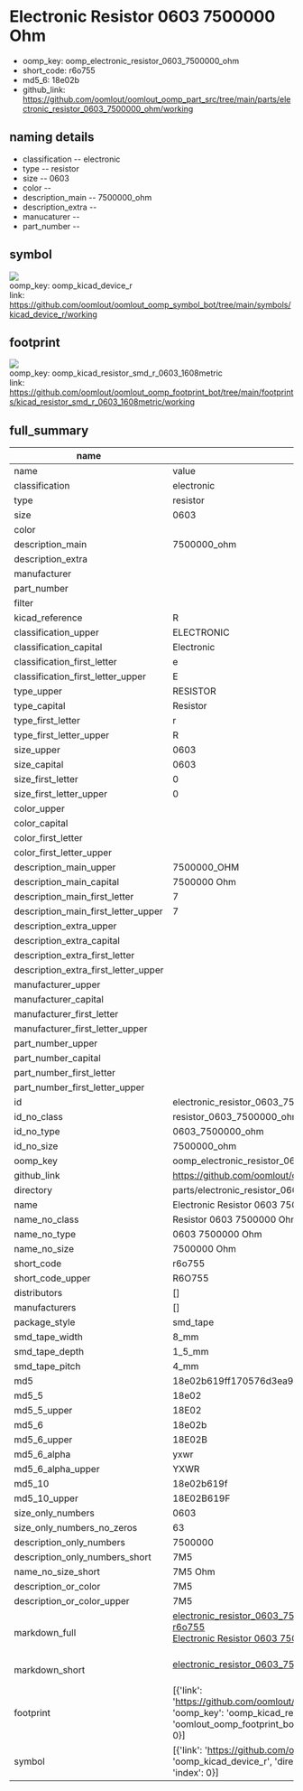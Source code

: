 # Electronic Resistor 0603 7500000 Ohm

  
* oomp_key: oomp_electronic_resistor_0603_7500000_ohm 
* short_code: r6o755
* md5_6: 18e02b  
* github_link: https://github.com/oomlout/oomlout_oomp_part_src/tree/main/parts/electronic_resistor_0603_7500000_ohm/working  
## naming details
* classification -- electronic
* type -- resistor
* size -- 0603
* color -- 
* description_main -- 7500000_ohm
* description_extra -- 
* manucaturer -- 
* part_number -- 



## symbol

![](symbol/{index}/working/working_600.png)  
oomp_key: oomp_kicad_device_r  
link: https://github.com/oomlout/oomlout_oomp_symbol_bot/tree/main/symbols/kicad_device_r/working  

## footprint

![](footprint/{index}/working/working_600.png)  
oomp_key: oomp_kicad_resistor_smd_r_0603_1608metric  
link: https://github.com/oomlout/oomlout_oomp_footprint_bot/tree/main/footprints/kicad_resistor_smd_r_0603_1608metric/working  

## full_summary
| name | value | 
| --- | --- | 
| name | value | 
| classification | electronic | 
| type | resistor | 
| size | 0603 | 
| color |  | 
| description_main | 7500000_ohm | 
| description_extra |  | 
| manufacturer |  | 
| part_number |  | 
| filter |  | 
| kicad_reference | R | 
| classification_upper | ELECTRONIC | 
| classification_capital | Electronic | 
| classification_first_letter | e | 
| classification_first_letter_upper | E | 
| type_upper | RESISTOR | 
| type_capital | Resistor | 
| type_first_letter | r | 
| type_first_letter_upper | R | 
| size_upper | 0603 | 
| size_capital | 0603 | 
| size_first_letter | 0 | 
| size_first_letter_upper | 0 | 
| color_upper |  | 
| color_capital |  | 
| color_first_letter |  | 
| color_first_letter_upper |  | 
| description_main_upper | 7500000_OHM | 
| description_main_capital | 7500000 Ohm | 
| description_main_first_letter | 7 | 
| description_main_first_letter_upper | 7 | 
| description_extra_upper |  | 
| description_extra_capital |  | 
| description_extra_first_letter |  | 
| description_extra_first_letter_upper |  | 
| manufacturer_upper |  | 
| manufacturer_capital |  | 
| manufacturer_first_letter |  | 
| manufacturer_first_letter_upper |  | 
| part_number_upper |  | 
| part_number_capital |  | 
| part_number_first_letter |  | 
| part_number_first_letter_upper |  | 
| id | electronic_resistor_0603_7500000_ohm | 
| id_no_class | resistor_0603_7500000_ohm | 
| id_no_type | 0603_7500000_ohm | 
| id_no_size | 7500000_ohm | 
| oomp_key | oomp_electronic_resistor_0603_7500000_ohm | 
| github_link | https://github.com/oomlout/oomlout_oomp_part_src/tree/main/parts/electronic_resistor_0603_7500000_ohm/working | 
| directory | parts/electronic_resistor_0603_7500000_ohm | 
| name | Electronic Resistor 0603 7500000 Ohm | 
| name_no_class | Resistor 0603 7500000 Ohm | 
| name_no_type | 0603 7500000 Ohm | 
| name_no_size | 7500000 Ohm | 
| short_code | r6o755 | 
| short_code_upper | R6O755 | 
| distributors | [] | 
| manufacturers | [] | 
| package_style | smd_tape | 
| smd_tape_width | 8_mm | 
| smd_tape_depth | 1_5_mm | 
| smd_tape_pitch | 4_mm | 
| md5 | 18e02b619ff170576d3ea9b3ddc23d48 | 
| md5_5 | 18e02 | 
| md5_5_upper | 18E02 | 
| md5_6 | 18e02b | 
| md5_6_upper | 18E02B | 
| md5_6_alpha | yxwr | 
| md5_6_alpha_upper | YXWR | 
| md5_10 | 18e02b619f | 
| md5_10_upper | 18E02B619F | 
| size_only_numbers | 0603 | 
| size_only_numbers_no_zeros | 63 | 
| description_only_numbers | 7500000 | 
| description_only_numbers_short | 7M5 | 
| name_no_size_short | 7M5 Ohm | 
| description_or_color | 7M5 | 
| description_or_color_upper | 7M5 | 
| markdown_full | [electronic_resistor_0603_7500000_ohm](https://github.com/oomlout/oomlout_oomp_part_src/tree/main/parts/electronic_resistor_0603_7500000_ohm/working)<br>[r6o755](https://github.com/oomlout/oomlout_oomp_part_src/tree/main/parts/electronic_resistor_0603_7500000_ohm/working)<br>[Electronic Resistor 0603 7500000 Ohm](https://github.com/oomlout/oomlout_oomp_part_src/tree/main/parts/electronic_resistor_0603_7500000_ohm/working)<br><br> | 
| markdown_short | [electronic_resistor_0603_7500000_ohm](https://github.com/oomlout/oomlout_oomp_part_src/tree/main/parts/electronic_resistor_0603_7500000_ohm/working)<br><br> | 
| footprint | [{'link': 'https://github.com/oomlout/oomlout_oomp_footprint_bot/tree/main/foootprntss/kicad_resistor_smd_r_0603_1608metric', 'oomp_key': 'oomp_kicad_resistor_smd_r_0603_1608metric', 'directory': 'oomlout_oomp_footprint_bot/footprints/kicad_resistor_smd_r_0603_1608metric//working/working.kicad_mod', 'index': 0}] | 
| symbol | [{'link': 'https://github.com/oomlout/oomlout_oomp_symbol_bot/tree/main/symbols/kicad_device_r', 'oomp_key': 'oomp_kicad_device_r', 'directory': 'oomlout_oomp_symbol_bot/symbols/kicad_device_r//working/working.kicad_sym', 'index': 0}] | 
